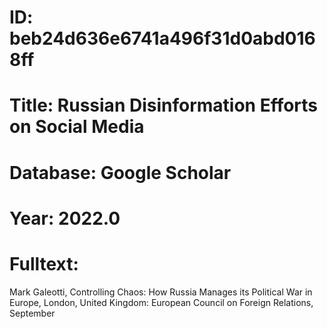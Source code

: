 # ID: beb24d636e6741a496f31d0abd0168ff
# Title: Russian Disinformation Efforts on Social Media
# Database: Google Scholar
# Year: 2022.0
# Fulltext:
Mark Galeotti, Controlling Chaos: How Russia  Manages its Political War in Europe, London, United Kingdom: European Council on Foreign Relations, September